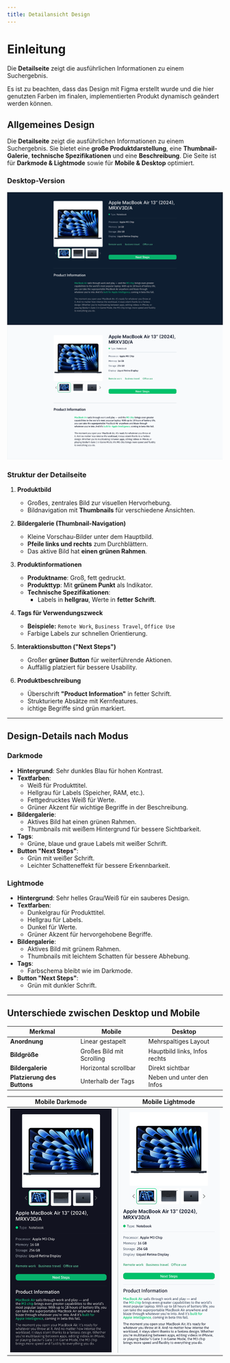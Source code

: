 ```yaml
---
title: Detailansicht Design
---
```


# Einleitung

Die **Detailseite** zeigt die ausführlichen Informationen zu einem Suchergebnis.

Es ist zu beachten, dass das Design mit Figma erstellt wurde und die hier genutzten Farben im finalen, implementierten Produkt dynamisch geändert werden können.

## Allgemeines Design

Die **Detailseite** zeigt die ausführlichen Informationen zu einem Suchergebnis. Sie bietet eine **große Produktdarstellung**, eine **Thumbnail-Galerie**, **technische Spezifikationen** und eine **Beschreibung**. Die Seite ist für **Darkmode & Lightmode** sowie für **Mobile & Desktop** optimiert.

### Desktop-Version

![ResultCardsDark](../BilderVideos/ResultCards_DetailView_Logo/DetailViewDark.png)
![ResultCardsLight](../BilderVideos/ResultCards_DetailView_Logo/DetailViewLight.png)

### Struktur der Detailseite

1. **Produktbild**

   - Großes, zentrales Bild zur visuellen Hervorhebung.
   - Bildnavigation mit **Thumbnails** für verschiedene Ansichten.

2. **Bildergalerie (Thumbnail-Navigation)**

   - Kleine Vorschau-Bilder unter dem Hauptbild.
   - **Pfeile links und rechts** zum Durchblättern.
   - Das aktive Bild hat **einen grünen Rahmen**.

3. **Produktinformationen**

   - **Produktname**: Groß, fett gedruckt.
   - **Produkttyp**: Mit **grünem Punkt** als Indikator.
   - **Technische Spezifikationen**:
     - Labels in **hellgrau**, Werte in **fetter Schrift**.

4. **Tags für Verwendungszweck**

   - **Beispiele:** `Remote Work`, `Business Travel`, `Office Use`
   - Farbige Labels zur schnellen Orientierung.

5. **Interaktionsbutton ("Next Steps")**

   - Großer **grüner Button** für weiterführende Aktionen.
   - Auffällig platziert für bessere Usability.

6. **Produktbeschreibung**
   - Überschrift **"Product Information"** in fetter Schrift.
   - Strukturierte Absätze mit Kernfeatures.
   - ichtige Begriffe sind grün markiert.

---

## Design-Details nach Modus

### **Darkmode**

- **Hintergrund**: Sehr dunkles Blau für hohen Kontrast.
- **Textfarben**:
  - Weiß für Produkttitel.
  - Hellgrau für Labels (Speicher, RAM, etc.).
  - Fettgedrucktes Weiß für Werte.
  - Grüner Akzent für wichtige Begriffe in der Beschreibung.
- **Bildergalerie**:
  - Aktives Bild hat einen grünen Rahmen.
  - Thumbnails mit weißem Hintergrund für bessere Sichtbarkeit.
- **Tags**:
  - Grüne, blaue und graue Labels mit weißer Schrift.
- **Button "Next Steps"**:
  - Grün mit weißer Schrift.
  - Leichter Schatteneffekt für bessere Erkennbarkeit.

### **Lightmode**

- **Hintergrund**: Sehr helles Grau/Weiß für ein sauberes Design.
- **Textfarben**:
  - Dunkelgrau für Produkttitel.
  - Hellgrau für Labels.
  - Dunkel für Werte.
  - Grüner Akzent für hervorgehobene Begriffe.
- **Bildergalerie**:
  - Aktives Bild mit grünem Rahmen.
  - Thumbnails mit leichtem Schatten für bessere Abhebung.
- **Tags**:
  - Farbschema bleibt wie im Darkmode.
- **Button "Next Steps"**:
  - Grün mit dunkler Schrift.

---

## Unterschiede zwischen Desktop und Mobile

| Merkmal                     | Mobile                    | Desktop                       |
| --------------------------- | ------------------------- | ----------------------------- |
| **Anordnung**               | Linear gestapelt          | Mehrspaltiges Layout          |
| **Bildgröße**               | Großes Bild mit Scrolling | Hauptbild links, Infos rechts |
| **Bildergalerie**           | Horizontal scrollbar      | Direkt sichtbar               |
| **Platzierung des Buttons** | Unterhalb der Tags        | Neben und unter den Infos     |

| Mobile Darkmode                                                                                   | Mobile Lightmode                                                                                    |
| ------------------------------------------------------------------------------------------------- | --------------------------------------------------------------------------------------------------- |
| ![ResultCardsMobileDark](../BilderVideos/ResultCards_DetailView_Logo/DetailViewMobileDark.png) | ![ResultCardsMobileLight](../BilderVideos/ResultCards_DetailView_Logo/DetailViewMobileLight.png) |
